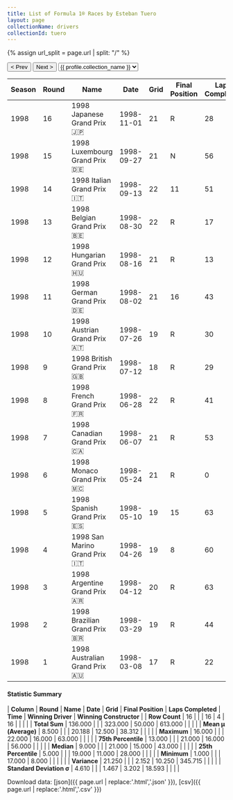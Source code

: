 ```yaml
---
title: List of Formula 1® Races by Esteban Tuero
layout: page
collectionName: drivers
collectionId: tuero
---
```


{% assign url_split = page.url | split: "/" %}
<div id="collection-navigation">
<button onclick="selector.options[selector.selectedIndex-1].value && (window.location = selector.options[selector.selectedIndex-1].value);">&lt; Prev</button>
<button onclick="selector.options[selector.selectedIndex+1].value && (window.location = selector.options[selector.selectedIndex+1].value);">Next &gt;</button>
<select id="selector" onchange="this.options[this.selectedIndex].value && (window.location = this.options[this.selectedIndex].value);">
  {% for collectionId in site.data[page.collectionName].refs %}
    {% if collectionId == page.collectionId %}
      {% assign selected = "selected" %}
    {% else %}
      {% assign selected = "" %}
    {% endif %}
    {% assign profile = site.data[page.collectionName][collectionId].profile %}
    <option value="/f1/{{ page.collectionName }}/{{ collectionId }}/{{ url_split[4] }}" {{ selected }}>{{ profile.collection_name }}</option>
  {% endfor %}
</select>
</div>

| Season | Round | Name | Date | Grid | Final Position | Laps Completed | Time | Winning Driver | Winning Constructor |
|--|--|--|--|--|--|--|--|--|--|
| 1998 | 16 | 1998 Japanese Grand Prix 🇯🇵 | 1998-11-01 | 21 | R | 28 |   | Mika Häkkinen 🇫🇮 | McLaren 🇬🇧 |
| 1998 | 15 | 1998 Luxembourg Grand Prix 🇩🇪 | 1998-09-27 | 21 | N | 56 |   | Mika Häkkinen 🇫🇮 | McLaren 🇬🇧 |
| 1998 | 14 | 1998 Italian Grand Prix 🇮🇹 | 1998-09-13 | 22 | 11 | 51 |   | Michael Schumacher 🇩🇪 | Ferrari 🇮🇹 |
| 1998 | 13 | 1998 Belgian Grand Prix 🇧🇪 | 1998-08-30 | 22 | R | 17 |   | Damon Hill 🇬🇧 | Jordan 🇮🇪 |
| 1998 | 12 | 1998 Hungarian Grand Prix 🇭🇺 | 1998-08-16 | 21 | R | 13 |   | Michael Schumacher 🇩🇪 | Ferrari 🇮🇹 |
| 1998 | 11 | 1998 German Grand Prix 🇩🇪 | 1998-08-02 | 21 | 16 | 43 |   | Mika Häkkinen 🇫🇮 | McLaren 🇬🇧 |
| 1998 | 10 | 1998 Austrian Grand Prix 🇦🇹 | 1998-07-26 | 19 | R | 30 |   | Mika Häkkinen 🇫🇮 | McLaren 🇬🇧 |
| 1998 | 9 | 1998 British Grand Prix 🇬🇧 | 1998-07-12 | 18 | R | 29 |   | Michael Schumacher 🇩🇪 | Ferrari 🇮🇹 |
| 1998 | 8 | 1998 French Grand Prix 🇫🇷 | 1998-06-28 | 22 | R | 41 |   | Michael Schumacher 🇩🇪 | Ferrari 🇮🇹 |
| 1998 | 7 | 1998 Canadian Grand Prix 🇨🇦 | 1998-06-07 | 21 | R | 53 |   | Michael Schumacher 🇩🇪 | Ferrari 🇮🇹 |
| 1998 | 6 | 1998 Monaco Grand Prix 🇲🇨 | 1998-05-24 | 21 | R | 0 |   | Mika Häkkinen 🇫🇮 | McLaren 🇬🇧 |
| 1998 | 5 | 1998 Spanish Grand Prix 🇪🇸 | 1998-05-10 | 19 | 15 | 63 |   | Mika Häkkinen 🇫🇮 | McLaren 🇬🇧 |
| 1998 | 4 | 1998 San Marino Grand Prix 🇮🇹 | 1998-04-26 | 19 | 8 | 60 |   | David Coulthard 🇬🇧 | McLaren 🇬🇧 |
| 1998 | 3 | 1998 Argentine Grand Prix 🇦🇷 | 1998-04-12 | 20 | R | 63 |   | Michael Schumacher 🇩🇪 | Ferrari 🇮🇹 |
| 1998 | 2 | 1998 Brazilian Grand Prix 🇧🇷 | 1998-03-29 | 19 | R | 44 |   | Mika Häkkinen 🇫🇮 | McLaren 🇬🇧 |
| 1998 | 1 | 1998 Australian Grand Prix 🇦🇺 | 1998-03-08 | 17 | R | 22 |   | Mika Häkkinen 🇫🇮 | McLaren 🇬🇧 |

#### Statistic Summary

| **Column** | **Round** | **Name** | **Date** | **Grid** | **Final Position** | **Laps Completed** | **Time** | **Winning Driver** | **Winning Constructor** |
| **Row Count** | 16 |  |  | 16 | 4 | 16 |  |  |  |
| **Total Sum** | 136.000 |  |  | 323.000 | 50.000 | 613.000 |  |  |  |
| **Mean μ (Average)** | 8.500 |  |  | 20.188 | 12.500 | 38.312 |  |  |  |
| **Maximum** | 16.000 |  |  | 22.000 | 16.000 | 63.000 |  |  |  |
| **75th Percentile** | 13.000 |  |  | 21.000 | 16.000 | 56.000 |  |  |  |
| **Median** | 9.000 |  |  | 21.000 | 15.000 | 43.000 |  |  |  |
| **25th Percentile** | 5.000 |  |  | 19.000 | 11.000 | 28.000 |  |  |  |
| **Minimum** | 1.000 |  |  | 17.000 | 8.000 |  |  |  |  |
| **Variance** | 21.250 |  |  | 2.152 | 10.250 | 345.715 |  |  |  |
| **Standard Deviation σ** | 4.610 |  |  | 1.467 | 3.202 | 18.593 |  |  |  |

Download data: [json]({{ page.url | replace:'.html','.json' }}), [csv]({{ page.url | replace:'.html','.csv' }})

